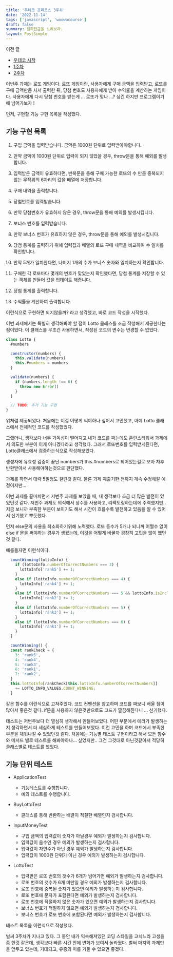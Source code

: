 ```yaml
---
title: '우테코 프리코스 3주차'
date: '2022-11-14'
tags: ['javascript', 'woowacourse']
draft: false
summary: 일확천금을 노려보자.
layout: PostSimple
---
```


이전 글

- [우테코 시작](https://chanwoong1.github.io/blog/woowacourse/precourse_main)
- [1주차](https://chanwoong1.github.io/blog/woowacourse/precourse_week1)
- [2주차](https://chanwoong1.github.io/blog/woowacourse/precourse_week2)

이번주 과제는 로또 게임이다. 로또 게임이란, 사용자에게 구매 금액을 입력받고, 로또를 구매 금액만큼 사서 출력한 뒤, 당첨 번호도 사용자에게 받아 수익률을 계산하는 게임이다. 사용자에게 다시 당첨 번호를 받는게 ... 로또가 맞나 ...? 싶긴 하지만 프로그램이기에 넘어가보자 !

먼저, 구현할 기능 구현 목록을 작성했다.

## 기능 구현 목록

1. 구입 금액을 입력받습니다. 금액은 1000원 단위로 입력받아야합니다.

2. 만약 금액이 1000원 단위로 입력이 되지 않았을 경우, throw문을 통해 예외를 발생합니다.

3. 입력받은 금액이 유효하다면, 반복문을 통해 구매 가능한 로또의 수 만큼 중복되지 않는 무작위의 6자리의 값을 배열에 저장합니다.

4. 구매 내역을 출력합니다.

5. 당첨번호를 입력받습니다.

6. 만약 당첨번호가 유효하지 않은 경우, throw문을 통해 예외를 발생시킵니다.

7. 보너스 번호를 입력받습니다.

8. 만약 보너스 번호가 유효하지 않은 경우, throw문을 통해 예외를 발생시킵니다.

9. 당첨 통계를 출력하기 위해 입력값과 배열의 로또 구매 내역을 비교하여 수 일치를 확인합니다.

10. 만약 5개가 일치한다면, 나머지 1개의 수가 보너스 숫자와 일치하는지 확인합니다.

11. 구매한 각 로또마다 몇개의 변호가 맞았는지 확인했다면, 당첨 통계를 저장할 수 있는 객체를 만들어 값을 업데이트 해줍니다.

12. 당첨 통계를 출력합니다.

13. 수익률을 계산하여 출력합니다.

이런식으로 구현하면 되지않을까? 라고 생각했고, 바로 코드 작성을 시작했다.

이번 과제에서는 특별히 생각해봐야 할 점이 Lotto 클래스를 조금 작성해서 제공한다는 점이었다. 이 클래스를 무조건 사용하면서, 작성된 코드의 변수는 변경할 수 없었다.

```javascript
class Lotto {
  #numbers

  constructor(numbers) {
    this.validate(numbers)
    this.#numbers = numbers
  }

  validate(numbers) {
    if (numbers.length !== 6) {
      throw new Error()
    }
  }

  // TODO: 추가 기능 구현
}
```

위처럼 제공되었다. 처음에는 이걸 어떻게 써야하나 싶어서 고민했고, 아예 Lotto 클래스에서 전체적인 코드를 작성했었다.

그랬더니, 생각보다 너무 가독성이 떨어지고 내가 코드를 짜는데도 혼란스러워서 과제에서 의도한 부분이 이게 아니겠다라고 생각했다. 그래서 로또번호를 입력받게된다면, Lotto클래스에서 검증하는식으로 작성해보았다.

생성자에 유효성 검증이 끝난 numbers가 this.#numbers로 되어있는걸로 보아 차후 반환받아서 사용해야하는것으로 판단했다.

과제를 하면서 대략 5일정도 걸린것 같다. 물론 과제 제출기한 전까지 계속 수정해갈 예정이지만...

이번 과제를 끝마치면서 저번주 과제를 보았을 때, 내 생각보다 조금 더 많은 발전이 있었던것 같다. 저번주 과제도 의식해서 상수를 사용하고, 리펙토링하는데에 주력했지만.. 지금 보니까 부족한 부분이 보이기도 해서 시간이 흐를수록 발전하고 있음을 알 수 있어서 신기했고 뿌듯했다.

먼저 else문의 사용을 최소화하기위해 노력했다. 로또 등수가 5개나 되니까 어쩔수 없이 else if 문을 써야하는 경우가 생겼는데, 이것을 어떻게 바꿀까 굉장히 고민을 많이 했던 것 같다.

예를들자면 이런식이다.

```js
  countWinning(lottoInfo) {
    if (lottoInfo.numberOfCorrectNumbers === 3) {
      lottoInfo['rank5'] += 1;
    }
    else if (lottoInfo.numberOfCorrectNumbers === 4) {
      lottoInfo['rank4'] += 1;
    }
    else if (lottoInfo.numberOfCorrectNumbers === 5 && lottoInfo.isIncludeBonusNumber === true) {
      lottoInfo['rank2'] += 1;
    }
    else if (lottoInfo.numberOfCorrectNumbers === 5) {
      lottoInfo['rank3'] += 1;
    }
    else if (lottoInfo.numberOfCorrectNumbers === 6) {
      lottoInfo['rank1'] += 1;
    }
  }

  countWinning() {
  const rankCheck = {
    3: 'rank5',
    4: 'rank4',
    5: 'rank3',
    6: 'rank1',
    7: 'rank2',
  }
  this.lottoInfo[rankCheck[this.lottoInfo.numberOfCorrectNumbers]]
    += LOTTO_INFO_VALUES.COUNT_WINNING;
  }
```

같은 함수를 이런식으로 고쳐주었다. 코드 컨벤션을 참고하며 코드를 짜보니 배울 점이 많아서 좋은것 같다. if문을 사용하지 않은것만으로도 코드가 깔끔해진다니 ... 신기했다.

테스트는 저번주보다 더 열심히 생각해서 만들어보았다. 어떤 부분에서 에러가 발생하는지 생각하면서 더 세심하게 테스트를 만들어보았다. 이런 고민을 하며 코드에서 부족한 부분을 채워나갈 수 있었던것 같다. 처음에는 기능별 테스트 구현이라고 해서 모든 함수와 메서드 별로 테스트를 해봐야하나... 싶었지만.. 그건 그것대로 아닌것같아서 적당히 클래스별로 테스트를 했었다.

## 기능 단위 테스트

- ApplicationTest

  - 기능테스트를 수행합니다.
  - 예외 테스트를 수행합니다.

- BuyLottoTest

  - 클래스를 통해 반환하는 배열이 적절한 배열인지 검사합니다.

- InputMoneyTest

  - 구입 금액의 입력값이 숫자가 아닐경우 예외가 발생하는지 검사합니다.
  - 입력값이 음수인 경우 예외가 발생하는지 검사합니다.
  - 입력값이 자연수가 아닌 경우 예외가 발생하는지 검사합니다.
  - 입력값이 1000원 단위가 아닌 경우 예외가 발생하는지 검사합니다.

- LottoTest
  - 입력받은 로또 번호의 갯수가 6개가 넘어가면 예외가 발생하는지 검사합니다.
  - 로또 번호의 갯수가 6개 미만일 경우 예외가 발생하는지 검사합니다.
  - 로또 번호에 중복된 숫자가 있으면 예외가 발생하는지 검사합니다.
  - 로또 번호에 문자가 포함된다면 예외가 발생하는지 검사합니다.
  - 로또 번호에 적절하지 않은 숫자가 있으면 예외가 발생하는지 검사합니다.
  - 보너스 번호가 적절하지 않으면 예외가 발생하는지 검사합니다.
  - 보너스 번호가 로또 번호에 포함된다면 예외가 발생하는지 검사합니다.

테스트 목록을 이런식으로 작성했다.

벌써 3주차가 지나고 있다. 그 동안 내가 익숙해져있던 코딩 스타일을 고치느라 고생을 좀 한것 같은데, 생각보다 빠른 시간 안에 변화가 보여서 놀라웠다. 벌써 마지막 과제만을 앞두고 있는데, 기대되고, 유종의 미를 거둘 수 있으면 좋겠다.
